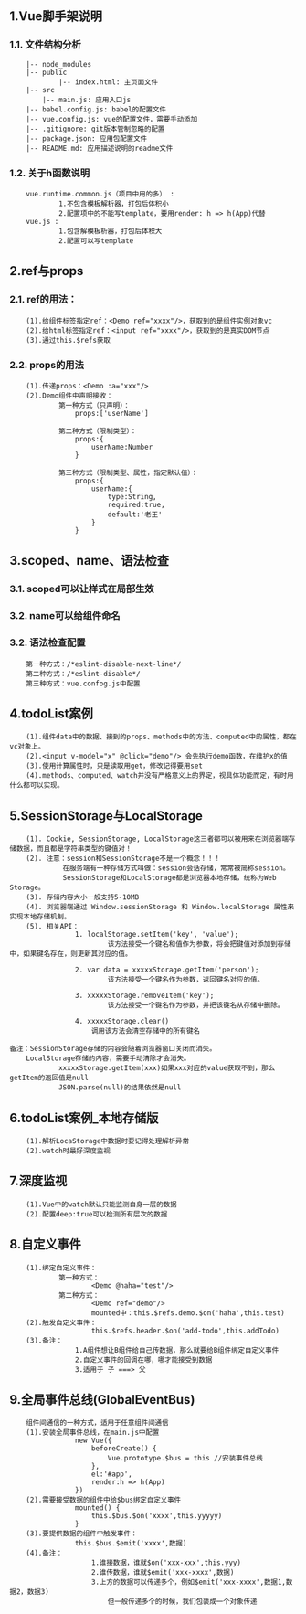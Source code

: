 ## 1.Vue脚手架说明
### 1.1. 文件结构分析
		|-- node_modules
		|-- public
				|-- index.html: 主页面文件
		|-- src
			|-- main.js: 应用入口js
		|-- babel.config.js: babel的配置文件
		|-- vue.config.js: vue的配置文件，需要手动添加
		|-- .gitignore: git版本管制忽略的配置
		|-- package.json: 应用包配置文件 
		|-- README.md: 应用描述说明的readme文件
### 1.2. 关于h函数说明
		vue.runtime.common.js（项目中用的多） : 
				1.不包含模板解析器，打包后体积小
				2.配置项中的不能写template，要用render: h => h(App)代替
		vue.js : 
				1.包含解模板析器，打包后体积大
				2.配置可以写template

## 2.ref与props
### 2.1. ref的用法：
		(1).给组件标签指定ref：<Demo ref="xxxx"/>，获取到的是组件实例对象vc
		(2).给html标签指定ref：<input ref="xxxx"/>，获取到的是真实DOM节点
		(3).通过this.$refs获取
### 2.2. props的用法
		(1).传递props：<Demo :a="xxx"/>
		(2).Demo组件中声明接收：
				第一种方式（只声明）：
					props:['userName'] 

				第二种方式（限制类型）：
					props:{
						userName:Number
					}

				第三种方式（限制类型、属性，指定默认值）：
					props:{
						userName:{
							type:String,
							required:true,
							default:'老王'
						}
					}

## 3.scoped、name、语法检查
### 3.1. scoped可以让样式在局部生效
### 3.2. name可以给组件命名
### 3.2. 语法检查配置
		第一种方式：/*eslint-disable-next-line*/
		第二种方式：/*eslint-disable*/
		第三种方式：vue.confog.js中配置

## 4.todoList案例
		(1).组件data中的数据、接到的props、methods中的方法、computed中的属性，都在vc对象上。
		(2).<input v-model="x" @click="demo"/> 会先执行demo函数，在维护x的值
		(3).使用计算属性时，只是读取用get，修改记得要用set
		(4).methods、computed、watch并没有严格意义上的界定，视具体功能而定，有时用什么都可以实现。

## 5.SessionStorage与LocalStorage
		(1). Cookie, SessionStorage, LocalStorage这三者都可以被用来在浏览器端存储数据，而且都是字符串类型的键值对！
		(2). 注意：session和SessionStorage不是一个概念！！！
				 在服务端有一种存储方式叫做：session会话存储，常常被简称session。
				 SessionStorage和LocalStorage都是浏览器本地存储，统称为Web Storage。
		(3). 存储内容大小一般支持5-10MB
		(4). 浏览器端通过 Window.sessionStorage 和 Window.localStorage 属性来实现本地存储机制。
		(5). 相关API：
					1. localStorage.setItem('key', 'value');
							该方法接受一个键名和值作为参数，将会把键值对添加到存储中，如果键名存在，则更新其对应的值。
							
					2. var data = xxxxxStorage.getItem('person');
							该方法接受一个键名作为参数，返回键名对应的值。

					3. xxxxxStorage.removeItem('key');
							该方法接受一个键名作为参数，并把该键名从存储中删除。
						
					4. xxxxxStorage.clear()
						调用该方法会清空存储中的所有键名

	备注：SessionStorage存储的内容会随着浏览器窗口关闭而消失。
        LocalStorage存储的内容，需要手动清除才会消失。
				xxxxxStorage.getItem(xxx)如果xxx对应的value获取不到，那么getItem的返回值是null
				JSON.parse(null)的结果依然是null

## 6.todoList案例_本地存储版
		(1).解析LocaStorage中数据时要记得处理解析异常
		(2).watch时最好深度监视

## 7.深度监视
		(1).Vue中的watch默认只能监测自身一层的数据
		(2).配置deep:true可以检测所有层次的数据

## 8.自定义事件
		(1).绑定自定义事件：
				第一种方式：
						<Demo @haha="test"/>
				第二种方式：
						<Demo ref="demo"/>
						mounted中：this.$refs.demo.$on('haha',this.test)
		(2).触发自定义事件：
						this.$refs.header.$on('add-todo',this.addTodo)
		(3).备注：
					1.A组件想让B组件给自己传数据，那么就要给B组件绑定自定义事件
					2.自定义事件的回调在哪，哪才能接受到数据
					3.适用于 子 ===> 父


## 9.全局事件总线(GlobalEventBus)
		组件间通信的一种方式，适用于任意组件间通信
		(1).安装全局事件总线，在main.js中配置
					new Vue({
						beforeCreate() {
							Vue.prototype.$bus = this //安装事件总线
						},
						el:'#app',
						render:h => h(App)
					})
		(2).需要接受数据的组件中给$bus绑定自定义事件
					mounted() {
						this.$bus.$on('xxxx',this.yyyyy)
					}
		(3).要提供数据的组件中触发事件：
					this.$bus.$emit('xxxx',数据)
		(4).备注：
						1.谁接数据，谁就$on('xxx-xxx',this.yyy)
						2.谁传数据，谁就$emit('xxx-xxxx',数据)
						3.上方的数据可以传递多个，例如$emit('xxx-xxxx',数据1,数据2，数据3)
							但一般传递多个的时候，我们包装成一个对象传递







